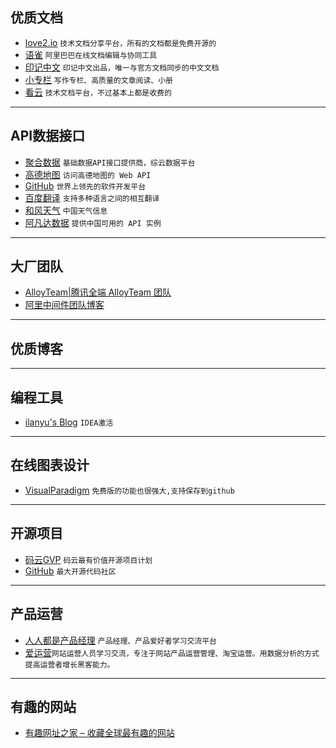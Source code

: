 ## 优质文档

* [love2.io](https://love2.io/) `技术文档分享平台，所有的文档都是免费开源的`
* [语雀](https://www.yuque.com/) `阿里巴巴在线文档编辑与协同工具`
* [印记中文](https://docschina.org/) `印记中文出品，唯一与官方文档同步的中文文档`
* [小专栏](https://xiaozhuanlan.com/) `写作专栏、高质量的文章阅读、小册`
* [看云](https://www.kancloud.cn/) `技术文档平台，不过基本上都是收费的`

***

## API数据接口
* [聚合数据](https://www.juhe.cn/docs) `基础数据API接口提供商，综云数据平台`
* [高德地图](https://lbs.amap.com/) `访问高德地图的 Web API`
* [GitHub](https://developer.github.com/v3/) `世界上领先的软件开发平台`
* [百度翻译](http://api.fanyi.baidu.com/api/trans/product/index) `支持多种语言之间的相互翻译`
* [和风天气](https://www.heweather.com/documents/) `中国天气信息`
* [阿凡达数据](https://www.avatardata.cn/Docs) `提供中国可用的 API 实例`
***
## 大厂团队
* [AlloyTeam|腾讯全端 AlloyTeam 团队](http://www.alloyteam.com/)
* [阿里中间件团队博客](http://jm.taobao.org/)

***
## 优质博客
***

## 编程工具
* [ilanyu's Blog](http://blog.lanyus.com/) `IDEA激活`

***
## 在线图表设计
* [VisualParadigm](https://online.visual-paradigm.com/cn/) `免费版的功能也很强大,支持保存到github`

***
## 开源项目
* [码云GVP](https://gitee.com/gvp) `码云最有价值开源项目计划`
* [GitHub](https://github.com) `最大开源代码社区`

***
## 产品运营
* [人人都是产品经理](http://www.woshipm.com/) `产品经理、产品爱好者学习交流平台`
* [爱运营](https://www.iyunying.org/)`网站运营人员学习交流，专注于网站产品运营管理、淘宝运营。用数据分析的方式提高运营者增长黑客能力。`

***
## 有趣的网站
* [有趣网址之家 – 收藏全球最有趣的网站](https://youquhome.com/)